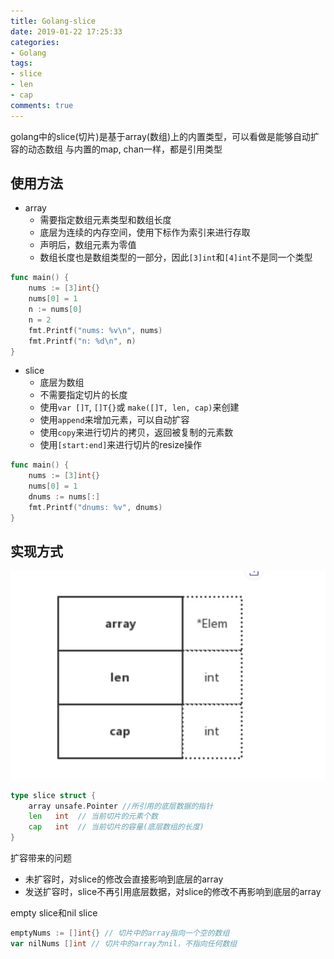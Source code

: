 ```yaml
---
title: Golang-slice
date: 2019-01-22 17:25:33
categories:
- Golang
tags:
- slice
- len
- cap
comments: true
---
```


golang中的slice(切片)是基于array(数组)上的内置类型，可以看做是能够自动扩容的动态数组
与内置的map, chan一样，都是引用类型

## 使用方法

- array
  - 需要指定数组元素类型和数组长度
  - 底层为连续的内存空间，使用下标作为索引来进行存取
  - 声明后，数组元素为零值
  - 数组长度也是数组类型的一部分，因此`[3]int`和`[4]int`不是同一个类型

```Go
func main() {
    nums := [3]int{}
    nums[0] = 1
    n := nums[0]
    n = 2
    fmt.Printf("nums: %v\n", nums)
    fmt.Printf("n: %d\n", n)
}
```

- slice
  - 底层为数组
  - 不需要指定切片的长度
  - 使用`var []T`, `[]T{}`或 `make([]T, len, cap)`来创建
  - 使用`append`来增加元素，可以自动扩容
  - 使用`copy`来进行切片的拷贝，返回被复制的元素数
  - 使用`[start:end]`来进行切片的resize操作

```Go
func main() {
    nums := [3]int{}
    nums[0] = 1
    dnums := nums[:]
    fmt.Printf("dnums: %v", dnums)
}
```

## 实现方式

![slice](/images/Golang-slice的实现.png)

```Go
type slice struct {
    array unsafe.Pointer //所引用的底层数据的指针
    len   int  // 当前切片的元素个数
    cap   int  // 当前切片的容量(底层数组的长度)
}
```

扩容带来的问题

- 未扩容时，对slice的修改会直接影响到底层的array
- 发送扩容时，slice不再引用底层数据，对slice的修改不再影响到底层的array

empty slice和nil slice

```Go
emptyNums := []int{} // 切片中的array指向一个空的数组
var nilNums []int // 切片中的array为nil，不指向任何数组
```
